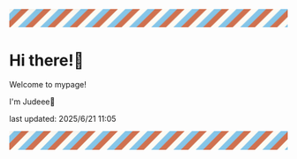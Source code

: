 <!-- Header image -->
<img src="./pokemon/pokemon_17.png" width="1000">

# Hi there!👋

Welcome to mypage!

I'm Judeee🐷

last updated: 2025/6/21 11:05

<!-- Footer image -->
<img src="./pokemon/pokemon_17.png" width="1000">
